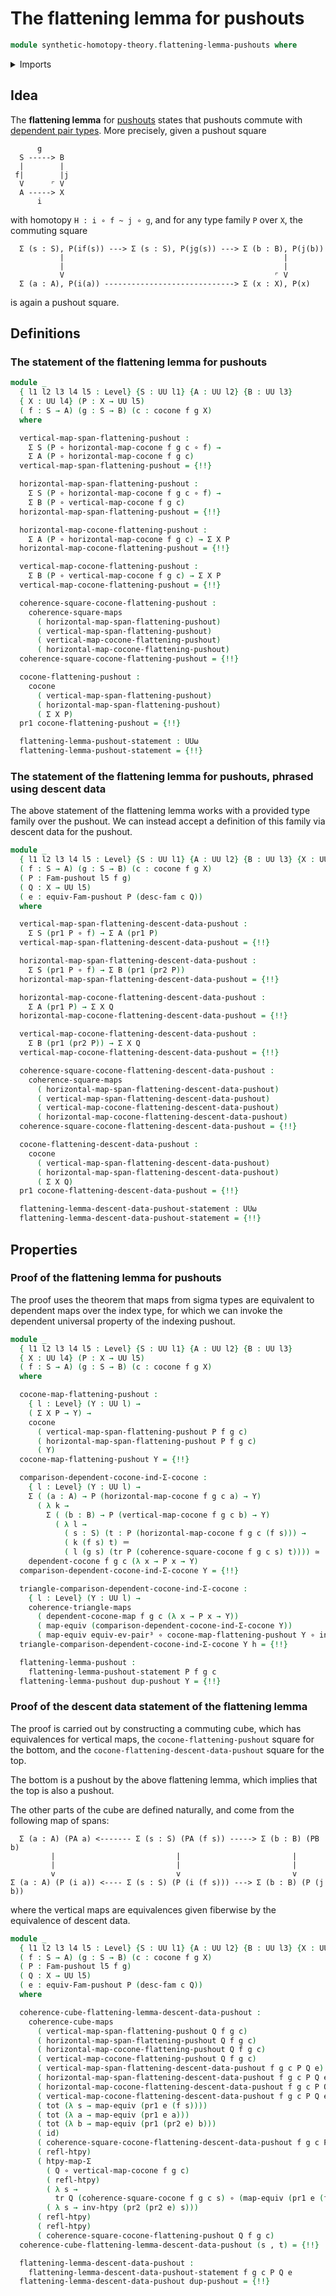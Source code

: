 # The flattening lemma for pushouts

```agda
module synthetic-homotopy-theory.flattening-lemma-pushouts where
```

<details><summary>Imports</summary>

```agda
open import foundation.action-on-identifications-functions
open import foundation.commuting-cubes-of-maps
open import foundation.commuting-squares-of-maps
open import foundation.commuting-triangles-of-maps
open import foundation.dependent-pair-types
open import foundation.equality-dependent-pair-types
open import foundation.equivalences
open import foundation.function-extensionality
open import foundation.function-types
open import foundation.functoriality-dependent-function-types
open import foundation.functoriality-dependent-pair-types
open import foundation.homotopies
open import foundation.identity-types
open import foundation.transport-along-identifications
open import foundation.universal-property-dependent-pair-types
open import foundation.universe-levels

open import synthetic-homotopy-theory.26-descent
open import synthetic-homotopy-theory.cocones-under-spans
open import synthetic-homotopy-theory.dependent-cocones-under-spans
open import synthetic-homotopy-theory.dependent-universal-property-pushouts
open import synthetic-homotopy-theory.universal-property-pushouts
```

</details>

## Idea

The **flattening lemma** for [pushouts](synthetic-homotopy-theory.pushouts.md)
states that pushouts commute with
[dependent pair types](foundation.dependent-pair-types.md). More precisely,
given a pushout square

```text
      g
  S -----> B
  |        |
 f|        |j
  V      ⌜ V
  A -----> X
      i
```

with homotopy `H : i ∘ f ~ j ∘ g`, and for any type family `P` over `X`, the
commuting square

```text
  Σ (s : S), P(if(s)) ---> Σ (s : S), P(jg(s)) ---> Σ (b : B), P(j(b))
           |                                                 |
           |                                                 |
           V                                               ⌜ V
  Σ (a : A), P(i(a)) -----------------------------> Σ (x : X), P(x)
```

is again a pushout square.

## Definitions

### The statement of the flattening lemma for pushouts

```agda
module _
  { l1 l2 l3 l4 l5 : Level} {S : UU l1} {A : UU l2} {B : UU l3}
  { X : UU l4} (P : X → UU l5)
  ( f : S → A) (g : S → B) (c : cocone f g X)
  where

  vertical-map-span-flattening-pushout :
    Σ S (P ∘ horizontal-map-cocone f g c ∘ f) →
    Σ A (P ∘ horizontal-map-cocone f g c)
  vertical-map-span-flattening-pushout = {!!}

  horizontal-map-span-flattening-pushout :
    Σ S (P ∘ horizontal-map-cocone f g c ∘ f) →
    Σ B (P ∘ vertical-map-cocone f g c)
  horizontal-map-span-flattening-pushout = {!!}

  horizontal-map-cocone-flattening-pushout :
    Σ A (P ∘ horizontal-map-cocone f g c) → Σ X P
  horizontal-map-cocone-flattening-pushout = {!!}

  vertical-map-cocone-flattening-pushout :
    Σ B (P ∘ vertical-map-cocone f g c) → Σ X P
  vertical-map-cocone-flattening-pushout = {!!}

  coherence-square-cocone-flattening-pushout :
    coherence-square-maps
      ( horizontal-map-span-flattening-pushout)
      ( vertical-map-span-flattening-pushout)
      ( vertical-map-cocone-flattening-pushout)
      ( horizontal-map-cocone-flattening-pushout)
  coherence-square-cocone-flattening-pushout = {!!}

  cocone-flattening-pushout :
    cocone
      ( vertical-map-span-flattening-pushout)
      ( horizontal-map-span-flattening-pushout)
      ( Σ X P)
  pr1 cocone-flattening-pushout = {!!}

  flattening-lemma-pushout-statement : UUω
  flattening-lemma-pushout-statement = {!!}
```

### The statement of the flattening lemma for pushouts, phrased using descent data

The above statement of the flattening lemma works with a provided type family
over the pushout. We can instead accept a definition of this family via descent
data for the pushout.

```agda
module _
  { l1 l2 l3 l4 l5 : Level} {S : UU l1} {A : UU l2} {B : UU l3} {X : UU l4}
  ( f : S → A) (g : S → B) (c : cocone f g X)
  ( P : Fam-pushout l5 f g)
  ( Q : X → UU l5)
  ( e : equiv-Fam-pushout P (desc-fam c Q))
  where

  vertical-map-span-flattening-descent-data-pushout :
    Σ S (pr1 P ∘ f) → Σ A (pr1 P)
  vertical-map-span-flattening-descent-data-pushout = {!!}

  horizontal-map-span-flattening-descent-data-pushout :
    Σ S (pr1 P ∘ f) → Σ B (pr1 (pr2 P))
  horizontal-map-span-flattening-descent-data-pushout = {!!}

  horizontal-map-cocone-flattening-descent-data-pushout :
    Σ A (pr1 P) → Σ X Q
  horizontal-map-cocone-flattening-descent-data-pushout = {!!}

  vertical-map-cocone-flattening-descent-data-pushout :
    Σ B (pr1 (pr2 P)) → Σ X Q
  vertical-map-cocone-flattening-descent-data-pushout = {!!}

  coherence-square-cocone-flattening-descent-data-pushout :
    coherence-square-maps
      ( horizontal-map-span-flattening-descent-data-pushout)
      ( vertical-map-span-flattening-descent-data-pushout)
      ( vertical-map-cocone-flattening-descent-data-pushout)
      ( horizontal-map-cocone-flattening-descent-data-pushout)
  coherence-square-cocone-flattening-descent-data-pushout = {!!}

  cocone-flattening-descent-data-pushout :
    cocone
      ( vertical-map-span-flattening-descent-data-pushout)
      ( horizontal-map-span-flattening-descent-data-pushout)
      ( Σ X Q)
  pr1 cocone-flattening-descent-data-pushout = {!!}

  flattening-lemma-descent-data-pushout-statement : UUω
  flattening-lemma-descent-data-pushout-statement = {!!}
```

## Properties

### Proof of the flattening lemma for pushouts

The proof uses the theorem that maps from sigma types are equivalent to
dependent maps over the index type, for which we can invoke the dependent
universal property of the indexing pushout.

```agda
module _
  { l1 l2 l3 l4 l5 : Level} {S : UU l1} {A : UU l2} {B : UU l3}
  { X : UU l4} (P : X → UU l5)
  ( f : S → A) (g : S → B) (c : cocone f g X)
  where

  cocone-map-flattening-pushout :
    { l : Level} (Y : UU l) →
    ( Σ X P → Y) →
    cocone
      ( vertical-map-span-flattening-pushout P f g c)
      ( horizontal-map-span-flattening-pushout P f g c)
      ( Y)
  cocone-map-flattening-pushout Y = {!!}

  comparison-dependent-cocone-ind-Σ-cocone :
    { l : Level} (Y : UU l) →
    Σ ( (a : A) → P (horizontal-map-cocone f g c a) → Y)
      ( λ k →
        Σ ( (b : B) → P (vertical-map-cocone f g c b) → Y)
          ( λ l →
            ( s : S) (t : P (horizontal-map-cocone f g c (f s))) →
            ( k (f s) t) ＝
            ( l (g s) (tr P (coherence-square-cocone f g c s) t)))) ≃
    dependent-cocone f g c (λ x → P x → Y)
  comparison-dependent-cocone-ind-Σ-cocone Y = {!!}

  triangle-comparison-dependent-cocone-ind-Σ-cocone :
    { l : Level} (Y : UU l) →
    coherence-triangle-maps
      ( dependent-cocone-map f g c (λ x → P x → Y))
      ( map-equiv (comparison-dependent-cocone-ind-Σ-cocone Y))
      ( map-equiv equiv-ev-pair³ ∘ cocone-map-flattening-pushout Y ∘ ind-Σ)
  triangle-comparison-dependent-cocone-ind-Σ-cocone Y h = {!!}

  flattening-lemma-pushout :
    flattening-lemma-pushout-statement P f g c
  flattening-lemma-pushout dup-pushout Y = {!!}
```

### Proof of the descent data statement of the flattening lemma

The proof is carried out by constructing a commuting cube, which has
equivalences for vertical maps, the `cocone-flattening-pushout` square for the
bottom, and the `cocone-flattening-descent-data-pushout` square for the top.

The bottom is a pushout by the above flattening lemma, which implies that the
top is also a pushout.

The other parts of the cube are defined naturally, and come from the following
map of spans:

```text
  Σ (a : A) (PA a) <------- Σ (s : S) (PA (f s)) -----> Σ (b : B) (PB b)
         |                           |                         |
         |                           |                         |
         v                           v                         v
Σ (a : A) (P (i a)) <---- Σ (s : S) (P (i (f s))) ---> Σ (b : B) (P (j b))
```

where the vertical maps are equivalences given fiberwise by the equivalence of
descent data.

```agda
module _
  { l1 l2 l3 l4 l5 : Level} {S : UU l1} {A : UU l2} {B : UU l3} {X : UU l4}
  ( f : S → A) (g : S → B) (c : cocone f g X)
  ( P : Fam-pushout l5 f g)
  ( Q : X → UU l5)
  ( e : equiv-Fam-pushout P (desc-fam c Q))
  where

  coherence-cube-flattening-lemma-descent-data-pushout :
    coherence-cube-maps
      ( vertical-map-span-flattening-pushout Q f g c)
      ( horizontal-map-span-flattening-pushout Q f g c)
      ( horizontal-map-cocone-flattening-pushout Q f g c)
      ( vertical-map-cocone-flattening-pushout Q f g c)
      ( vertical-map-span-flattening-descent-data-pushout f g c P Q e)
      ( horizontal-map-span-flattening-descent-data-pushout f g c P Q e)
      ( horizontal-map-cocone-flattening-descent-data-pushout f g c P Q e)
      ( vertical-map-cocone-flattening-descent-data-pushout f g c P Q e)
      ( tot (λ s → map-equiv (pr1 e (f s))))
      ( tot (λ a → map-equiv (pr1 e a)))
      ( tot (λ b → map-equiv (pr1 (pr2 e) b)))
      ( id)
      ( coherence-square-cocone-flattening-descent-data-pushout f g c P Q e)
      ( refl-htpy)
      ( htpy-map-Σ
        ( Q ∘ vertical-map-cocone f g c)
        ( refl-htpy)
        ( λ s →
          tr Q (coherence-square-cocone f g c s) ∘ (map-equiv (pr1 e (f s))))
        ( λ s → inv-htpy (pr2 (pr2 e) s)))
      ( refl-htpy)
      ( refl-htpy)
      ( coherence-square-cocone-flattening-pushout Q f g c)
  coherence-cube-flattening-lemma-descent-data-pushout (s , t) = {!!}

  flattening-lemma-descent-data-pushout :
    flattening-lemma-descent-data-pushout-statement f g c P Q e
  flattening-lemma-descent-data-pushout dup-pushout = {!!}
```
